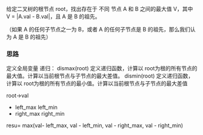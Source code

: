 给定二叉树的根节点 root，找出存在于 不同 节点 A 和 B 之间的最大值 V，其中 V = |A.val - B.val|，且 A 是 B 的祖先。

（如果 A 的任何子节点之一为 B，或者 A 的任何子节点是 B 的祖先，那么我们认为 A 是 B 的祖先）


### 思路
定义全局变量
递归：
dismax(root) 定义递归函数，计算以 root为根的所有节点的最大值。计算以当前根节点与子节点的最大差值。
dismin(root) 定义递归函数，计算以 root为根的所有节点的最小值。计算以当前根节点与子节点的最大差值


root->val
+ left_max left_min
+ right_max right_min

resu= max(val- left_max, val - left_min, val - right_max, val - right_min)
